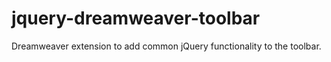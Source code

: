 jquery-dreamweaver-toolbar
==========================

Dreamweaver extension to add common jQuery functionality to the toolbar. 